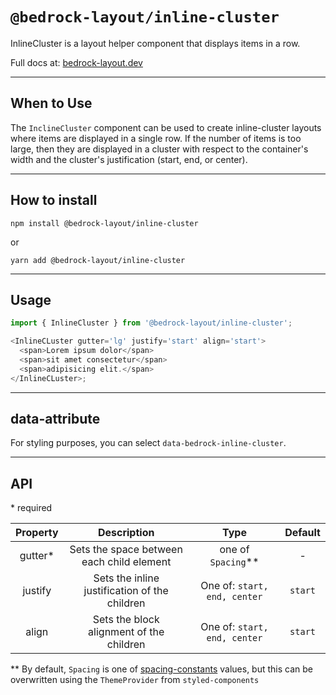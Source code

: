 # `@bedrock-layout/inline-cluster`

InlineCluster is a layout helper component that displays items in a row.

Full docs at: [bedrock-layout.dev](https://bedrock-layout.dev/)

---

## When to Use

The `InclineCluster` component can be used to create inline-cluster layouts where items are displayed in a single row. If the number of items is too large, then they are displayed in a cluster with respect to the container's width and the cluster's justification (start, end, or center).

---

## How to install

`npm install @bedrock-layout/inline-cluster`

or

`yarn add @bedrock-layout/inline-cluster`

---

## Usage

```javascript
import { InlineCluster } from '@bedrock-layout/inline-cluster';

<InlineCLuster gutter='lg' justify='start' align='start'>
  <span>Lorem ipsum dolor</span>
  <span>sit amet consectetur</span>
  <span>adipisicing elit.</span>
</InlineCLuster>;
```

---

## data-attribute

For styling purposes, you can select `data-bedrock-inline-cluster`.

---

## API

\* required

| Property | Description                                          | Type                         | Default |
| :------: | :--------------------------------------------------: | :--------------------------: | :-----: |
| gutter\* | Sets the space between each child element            | one of `Spacing`\*\*         | -       |
| justify  | Sets the inline justification of the children        | One of: `start, end, center` | `start` |
| align    | Sets the block alignment of the children             | One of: `start, end, center` | `start` |

\*\* By default, `Spacing` is one of [spacing-constants](https://github.com/Bedrock-Layouts/Bedrock/tree/main/packages/spacing-constants) values, but this can be overwritten using the `ThemeProvider` from `styled-components`
